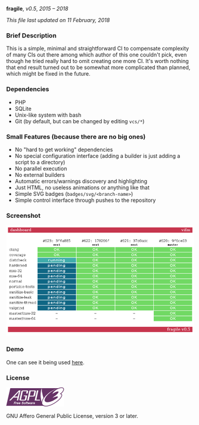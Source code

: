 **fragile**, _v0.5_, _2015 – 2018_

_This file last updated on 11 February, 2018_

### Brief Description ###

This is a simple, minimal and straightforward CI to compensate complexity of
many CIs out there among which author of this one couldn't pick, even though he
tried really hard to omit creating one more CI.  It's worth nothing that end
result turned out to be somewhat more complicated than planned, which might be
fixed in the future.

### Dependencies ###

* PHP
* SQLite
* Unix-like system with bash
* Git (by default, but can be changed by editing `vcs/*`)

### Small Features (because there are no big ones) ###

* No "hard to get working" dependencies
* No special configuration interface (adding a builder is just adding a script
  to a directory)
* No parallel execution
* No external builders
* Automatic errors/warnings discovery and highlighting
* Just HTML, no useless animations or anything like that
* Simple SVG badges (`badges/svg/<branch-name>`)
* Simple control interface through pushes to the repository

### Screenshot ###

![Dashboard](other/fragile.png)

### Demo ###

One can see it being used [here](http://ci.vifm.info/).

### License ###

![AGPLv3+](other/agplv3.png)

GNU Affero General Public License, version 3 or later.
